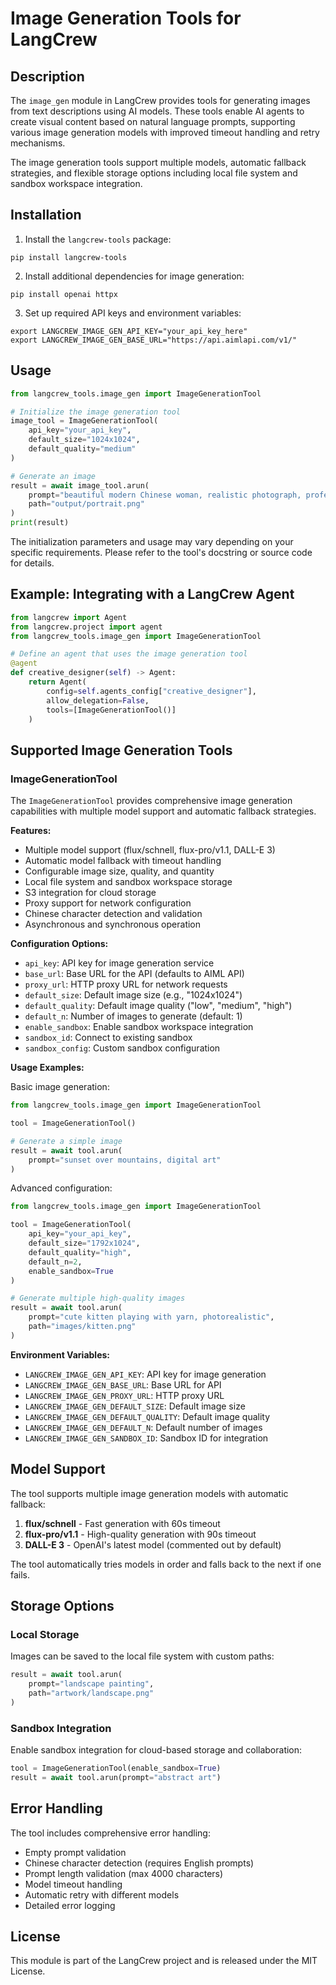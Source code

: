 # Image Generation Tools for LangCrew

## Description

The `image_gen` module in LangCrew provides tools for generating images from text descriptions using AI models. These tools enable AI agents to create visual content based on natural language prompts, supporting various image generation models with improved timeout handling and retry mechanisms.

The image generation tools support multiple models, automatic fallback strategies, and flexible storage options including local file system and sandbox workspace integration.

## Installation

1. Install the `langcrew-tools` package:

```shell
pip install langcrew-tools
```

2. Install additional dependencies for image generation:

```shell
pip install openai httpx
```

3. Set up required API keys and environment variables:

```shell
export LANGCREW_IMAGE_GEN_API_KEY="your_api_key_here"
export LANGCREW_IMAGE_GEN_BASE_URL="https://api.aimlapi.com/v1/"
```

## Usage

```python
from langcrew_tools.image_gen import ImageGenerationTool

# Initialize the image generation tool
image_tool = ImageGenerationTool(
    api_key="your_api_key",
    default_size="1024x1024",
    default_quality="medium"
)

# Generate an image
result = await image_tool.arun(
    prompt="beautiful modern Chinese woman, realistic photograph, professional photography",
    path="output/portrait.png"
)
print(result)
```

The initialization parameters and usage may vary depending on your specific requirements. Please refer to the tool's docstring or source code for details.

## Example: Integrating with a LangCrew Agent

```python
from langcrew import Agent
from langcrew.project import agent
from langcrew_tools.image_gen import ImageGenerationTool

# Define an agent that uses the image generation tool
@agent
def creative_designer(self) -> Agent:
    return Agent(
        config=self.agents_config["creative_designer"],
        allow_delegation=False,
        tools=[ImageGenerationTool()]
    )
```

## Supported Image Generation Tools

### ImageGenerationTool

The `ImageGenerationTool` provides comprehensive image generation capabilities with multiple model support and automatic fallback strategies.

**Features:**
- Multiple model support (flux/schnell, flux-pro/v1.1, DALL-E 3)
- Automatic model fallback with timeout handling
- Configurable image size, quality, and quantity
- Local file system and sandbox workspace storage
- S3 integration for cloud storage
- Proxy support for network configuration
- Chinese character detection and validation
- Asynchronous and synchronous operation

**Configuration Options:**
- `api_key`: API key for image generation service
- `base_url`: Base URL for the API (defaults to AIML API)
- `proxy_url`: HTTP proxy URL for network requests
- `default_size`: Default image size (e.g., "1024x1024")
- `default_quality`: Default image quality ("low", "medium", "high")
- `default_n`: Number of images to generate (default: 1)
- `enable_sandbox`: Enable sandbox workspace integration
- `sandbox_id`: Connect to existing sandbox
- `sandbox_config`: Custom sandbox configuration

**Usage Examples:**

Basic image generation:
```python
from langcrew_tools.image_gen import ImageGenerationTool

tool = ImageGenerationTool()

# Generate a simple image
result = await tool.arun(
    prompt="sunset over mountains, digital art"
)
```

Advanced configuration:
```python
from langcrew_tools.image_gen import ImageGenerationTool

tool = ImageGenerationTool(
    api_key="your_api_key",
    default_size="1792x1024",
    default_quality="high",
    default_n=2,
    enable_sandbox=True
)

# Generate multiple high-quality images
result = await tool.arun(
    prompt="cute kitten playing with yarn, photorealistic",
    path="images/kitten.png"
)
```

**Environment Variables:**
- `LANGCREW_IMAGE_GEN_API_KEY`: API key for image generation
- `LANGCREW_IMAGE_GEN_BASE_URL`: Base URL for API
- `LANGCREW_IMAGE_GEN_PROXY_URL`: HTTP proxy URL
- `LANGCREW_IMAGE_GEN_DEFAULT_SIZE`: Default image size
- `LANGCREW_IMAGE_GEN_DEFAULT_QUALITY`: Default image quality
- `LANGCREW_IMAGE_GEN_DEFAULT_N`: Default number of images
- `LANGCREW_IMAGE_GEN_SANDBOX_ID`: Sandbox ID for integration

## Model Support

The tool supports multiple image generation models with automatic fallback:

1. **flux/schnell** - Fast generation with 60s timeout
2. **flux-pro/v1.1** - High-quality generation with 90s timeout
3. **DALL-E 3** - OpenAI's latest model (commented out by default)

The tool automatically tries models in order and falls back to the next if one fails.

## Storage Options

### Local Storage
Images can be saved to the local file system with custom paths:
```python
result = await tool.arun(
    prompt="landscape painting",
    path="artwork/landscape.png"
)
```

### Sandbox Integration
Enable sandbox integration for cloud-based storage and collaboration:
```python
tool = ImageGenerationTool(enable_sandbox=True)
result = await tool.arun(prompt="abstract art")
```

## Error Handling

The tool includes comprehensive error handling:
- Empty prompt validation
- Chinese character detection (requires English prompts)
- Prompt length validation (max 4000 characters)
- Model timeout handling
- Automatic retry with different models
- Detailed error logging

## License

This module is part of the LangCrew project and is released under the MIT License. 